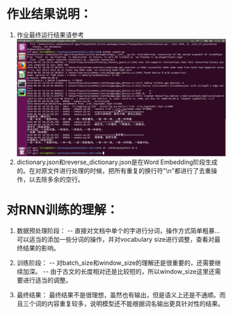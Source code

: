 # 作业结果说明：
1. 作业最终运行结果请参考 ![Results](Results.png)
2. dictionary.json和reverse_dictionary.json是在Word Embedding阶段生成的。在对原文件进行处理的时候，把所有重复的换行符"\n"都进行了去重操作，以去除多余的空行。


# 对RNN训练的理解：
1. 数据预处理阶段： 
-- 直接对文档中单个的字进行分词，操作方式简单粗暴...可以适当的添加一些分词的操作，并对vocabulary size进行调整，查看对最终结果的影响。

2. 训练阶段：
-- 对batch_size和window_size的理解还是很重要的，还需要继续加深。
-- 由于古文的长度相对还是比较短的，所以window_size这里还需要进行适当的调整。

3. 最终结果：
最终结果不是很理想，虽然也有输出，但是语义上还是不通顺。而且三个词的内容重复较多，说明模型还不能根据词名输出更具针对性的结果。
